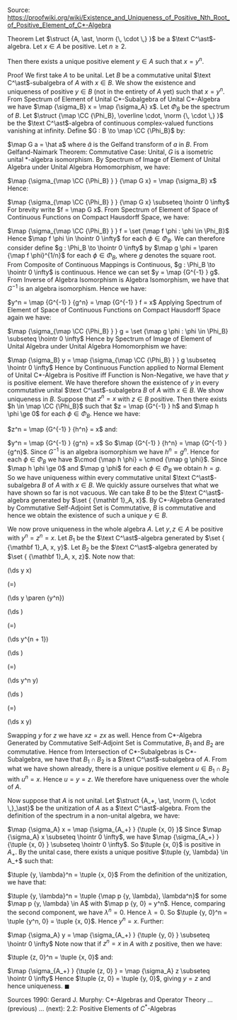 # 

Source: https://proofwiki.org/wiki/Existence_and_Uniqueness_of_Positive_Nth_Root_of_Positive_Element_of_C*-Algebra

Theorem
Let $\struct {A, \ast, \norm {\, \cdot \,} }$ be a $\text C^\ast$-algebra.
Let $x \in A$ be positive. 
Let $n \ge 2$. 

Then there exists a unique positive element $y \in A$ such that $x = y^n$. 


Proof
We first take $A$ to be unital.
Let $B$ be a commutative unital $\text C^\ast$-subalgebra of $A$ with $x \in B$.
We show the existence and uniqueness of positive $y \in B$ (not in the entirety of $A$ yet) such that $x = y^n$. 
From Spectrum of Element of Unital C*-Subalgebra of Unital C*-Algebra we have $\map {\sigma_B} x = \map {\sigma_A} x$. 
Let $\Phi_B$ be the spectrum of $B$.
Let $\struct {\map \CC {\Phi_B}, \overline \cdot, \norm {\, \cdot \,} }$ be the $\text C^\ast$-algebra of continuous complex-valued functions vanishing at infinity.
Define $G : B \to \map \CC {\Phi_B}$ by:

$\map G a = \hat a$
where $\hat a$ is the Gelfand transform of $a$ in $B$.
From Gelfand-Naimark Theorem: Commutative Case: Unital, $G$ is a isometric unital $\ast$-algebra isomorphism.
By Spectrum of Image of Element of Unital Algebra under Unital Algebra Homomorphism, we have:

$\map {\sigma_{\map \CC {\Phi_B} } } {\map G x} = \map {\sigma_B} x$
Hence:

$\map {\sigma_{\map \CC {\Phi_B} } } {\map G x} \subseteq \hointr 0 \infty$
For brevity write $f = \map G x$. 
From Spectrum of Element of Space of Continuous Functions on Compact Hausdorff Space, we have:

$\map {\sigma_{\map \CC {\Phi_B} } } f = \set {\map f \phi : \phi \in \Phi_B}$
Hence $\map f \phi \in \hointr 0 \infty$ for each $\phi \in \Phi_B$.
We can therefore consider define $g : \Phi_B \to \hointr 0 \infty$ by $\map g \phi = \paren {\map f \phi}^{1/n}$ for each $\phi \in \Phi_B$, where $g$ denotes the square root.
From Composite of Continuous Mappings is Continuous, $g : \Phi_B \to \hointr 0 \infty$ is continuous.
Hence we can set $y = \map {G^{-1} } g$. 
From Inverse of Algebra Isomorphism is Algebra Isomorphism, we have that $G^{-1}$ is an algebra isomorphism.
Hence we have:

$y^n = \map {G^{-1} } {g^n} = \map {G^{-1} } f = x$
Applying Spectrum of Element of Space of Continuous Functions on Compact Hausdorff Space again we have:

$\map {\sigma_{\map \CC {\Phi_B} } } g = \set {\map g \phi : \phi \in \Phi_B} \subseteq \hointr 0 \infty$
Hence by Spectrum of Image of Element of Unital Algebra under Unital Algebra Homomorphism we have:

$\map {\sigma_B} y = \map {\sigma_{\map \CC {\Phi_B} } } g \subseteq \hointr 0 \infty$
Hence by Continuous Function applied to Normal Element of Unital C*-Algebra is Positive iff Function is Non-Negative, we have that $y$ is positive element.
We have therefore shown the existence of $y$ in every commutative unital $\text C^\ast$-subalgebra $B$ of $A$ with $x \in B$.
We show uniqueness in $B$. 
Suppose that $z^n = x$ with $z \in B$ positive.
Then there exists $h \in \map \CC {\Phi_B}$ such that $z = \map {G^{-1} } h$ and $\map h \phi \ge 0$ for each $\phi \in \Phi_B$. 
Hence we have:

$z^n = \map {G^{-1} } {h^n} = x$
and:

$y^n = \map {G^{-1} } {g^n} = x$
So $\map {G^{-1} } {h^n} = \map {G^{-1} } {g^n}$.
Since $G^{-1}$ is an algebra isomorphism we have $h^n = g^n$. 
Hence for each $\phi \in \Phi_B$ we have $\cmod {\map h \phi} = \cmod {\map g \phi}$. 
Since $\map h \phi \ge 0$ and $\map g \phi$ for each $\phi \in \Phi_B$ we obtain $h = g$. 
So we have uniqueness within every commutative unital $\text C^\ast$-subalgebra $B$ of $A$ with $x \in B$.
We quickly assure ourselves that what we have shown so far is not vacuous.
We can take $B$ to be the $\text C^\ast$-algebra generated by $\set { {\mathbf 1}_A, x}$. 
By C*-Algebra Generated by Commutative Self-Adjoint Set is Commutative, $B$ is commutative and hence we obtain the existence of such a unique $y \in B$.

We now prove uniqueness in the whole algebra $A$.
Let $y, z \in A$ be positive with $y^n = z^n = x$. 
Let $B_1$ be the $\text C^\ast$-algebra generated by $\set { {\mathbf 1}_A, x, y}$.
Let $B_2$ be the $\text C^\ast$-algebra generated by $\set { {\mathbf 1}_A, x, z}$.
Note now that:














\(\ds y x\)

\(=\)







\(\ds y \paren {y^n}\)




















\(\ds \)

\(=\)







\(\ds y^{n + 1}\)




















\(\ds \)

\(=\)







\(\ds y^n y\)




















\(\ds \)

\(=\)







\(\ds x y\)









Swapping $y$ for $z$ we have $x z = z x$ as well.
Hence from C*-Algebra Generated by Commutative Self-Adjoint Set is Commutative, $B_1$ and $B_2$ are commutative.
Hence from Intersection of C*-Subalgebras is C*-Subalgebra, we have that $B_1 \cap B_2$ is a $\text C^\ast$-subalgebra of $A$.
From what we have shown already, there is a unique positive element $u \in B_1 \cap B_2$ with $u^n = x$. 
Hence $u = y = z$. 
We therefore have uniqueness over the whole of $A$.

Now suppose that $A$ is not unital.
Let $\struct {A_+, \ast, \norm {\, \cdot \,}_\ast}$ be the unitization of $A$ as a $\text C^\ast$-algebra. 
From the definition of the spectrum in a non-unital algebra, we have:

$\map {\sigma_A} x = \map {\sigma_{A_+} } {\tuple {x, 0} }$
Since $\map {\sigma_A} x \subseteq \hointr 0 \infty$, we have $\map {\sigma_{A_+} } {\tuple {x, 0} } \subseteq \hointr 0 \infty$.
So $\tuple {x, 0}$ is positive in $A_+$.
By the unital case, there exists a unique positive $\tuple {y, \lambda} \in A_+$ such that:

$\tuple {y, \lambda}^n = \tuple {x, 0}$
From the definition of the unitization, we have that:

$\tuple {y, \lambda}^n = \tuple {\map p {y, \lambda}, \lambda^n}$
for some $\map p {y, \lambda} \in A$ with $\map p {y, 0} = y^n$.
Hence, comparing the second component, we have $\lambda^n = 0$.
Hence $\lambda = 0$.
So $\tuple {y, 0}^n = \tuple {y^n, 0} = \tuple {x, 0}$. 
Hence $y^n = x$.
Further:

$\map {\sigma_A} y = \map {\sigma_{A_+} } {\tuple {y, 0} } \subseteq \hointr 0 \infty$
Note now that if $z^n = x$ in $A$ with $z$ positive, then we have:

$\tuple {z, 0}^n = \tuple {x, 0}$
and:

$\map {\sigma_{A_+} } {\tuple {z, 0} } = \map {\sigma_A} z \subseteq \hointr 0 \infty$
Hence $\tuple {z, 0} = \tuple {y, 0}$, giving $y = z$ and hence uniqueness.
$\blacksquare$


Sources
1990: Gerard J. Murphy: C*-Algebras and Operator Theory ... (previous) ... (next): $2.2$: Positive Elements of $C^\ast$-Algebras




